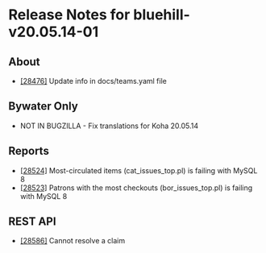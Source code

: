 
# Release Notes for bluehill-v20.05.14-01

## About

- [[28476]](http://bugs.koha-community.org/bugzilla3/show_bug.cgi?id=28476) Update info in docs/teams.yaml file

## Bywater Only

- NOT IN BUGZILLA - Fix translations for Koha 20.05.14

## Reports

- [[28524]](http://bugs.koha-community.org/bugzilla3/show_bug.cgi?id=28524) Most-circulated items (cat_issues_top.pl) is failing with MySQL 8
- [[28523]](http://bugs.koha-community.org/bugzilla3/show_bug.cgi?id=28523) Patrons with the most checkouts (bor_issues_top.pl) is failing with MySQL 8

## REST API

- [[28586]](http://bugs.koha-community.org/bugzilla3/show_bug.cgi?id=28586) Cannot resolve a claim


